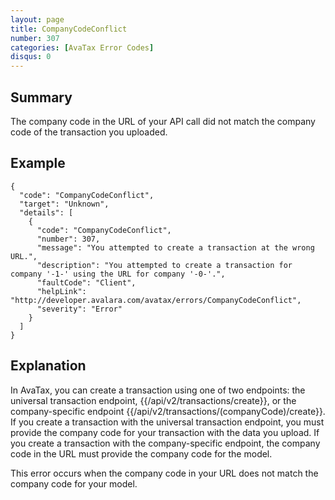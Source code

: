 ```yaml
---
layout: page
title: CompanyCodeConflict
number: 307
categories: [AvaTax Error Codes]
disqus: 0
---
```


## Summary

The company code in the URL of your API call did not match the company code of the transaction you uploaded.

## Example

    {
      "code": "CompanyCodeConflict",
      "target": "Unknown",
      "details": [
        {
          "code": "CompanyCodeConflict",
          "number": 307,
          "message": "You attempted to create a transaction at the wrong URL.",
          "description": "You attempted to create a transaction for company '-1-' using the URL for company '-0-'.",
          "faultCode": "Client",
          "helpLink": "http://developer.avalara.com/avatax/errors/CompanyCodeConflict",
          "severity": "Error"
        }
      ]
    }

## Explanation

In AvaTax, you can create a transaction using one of two endpoints: the universal transaction endpoint, {{/api/v2/transactions/create}}, or the company-specific
endpoint {{/api/v2/transactions/(companyCode)/create}}.  If you create a transaction with the universal transaction endpoint, you must provide the company code
for your transaction with the data you upload.  If you create a transaction with the company-specific endpoint, the company code in the URL must provide the company
code for the model.

This error occurs when the company code in your URL does not match the company code for your model.
